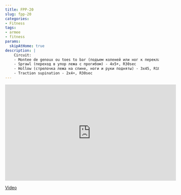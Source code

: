 ```yaml
---
title: FPP-20
slug: fpp-20
categories:
- Fitness
tags:
- armee
- fitness
params:
  skipAtHome: true
description: |
    Circuit:
    - Montee de genoux ou toes to bar (подъем коленей или ног к перекладине) - 2x5+, R15sec
    - Sprawl (переход в упор лежа с прогибом) - 4x5+, R30sec
    - Hollow (стрелочка лежа на спине, ноги и руки подняты) - 3x45, R10sec
    - Traction supination - 2x4+, R30sec
---
```

<iframe width="560" height="315" src="https://www.youtube.com/embed/I6eoVQH_pgc?si=jBhDOw-p6brg2JYa" title="YouTube video player" frameborder="0" allow="accelerometer; autoplay; clipboard-write; encrypted-media; gyroscope; picture-in-picture; web-share" allowfullscreen></iframe>

[Video](https://youtu.be/I6eoVQH_pgc?si=jBhDOw-p6brg2JYa)
